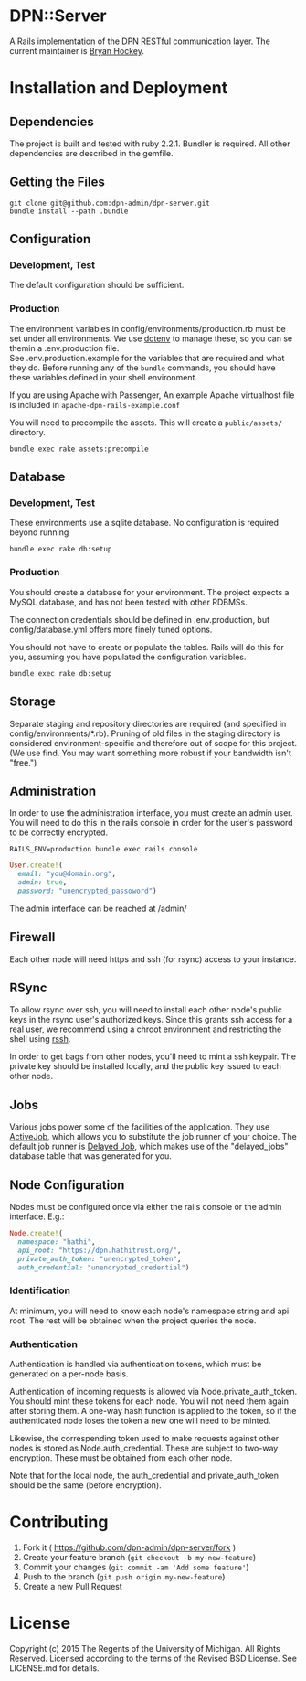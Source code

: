 # DPN::Server
A Rails implementation of the DPN RESTful communication layer. The current
maintainer is [Bryan Hockey](https://github.com/malakai97).


# Installation and Deployment

## Dependencies

The project is built and tested with ruby 2.2.1.  Bundler is required.
All other dependencies are described in the gemfile.

## Getting the Files

```
git clone git@github.com:dpn-admin/dpn-server.git
bundle install --path .bundle
```

## Configuration

### Development, Test

The default configuration should be sufficient.

### Production 

The environment variables in config/environments/production.rb must be set
under all environments.  We use [dotenv](https://github.com/bkeepers/dotenv)
to manage these, so you can se themin a .env.production file.  
See .env.production.example for the variables that are
required and what they do.  Before running any of the
```bundle``` commands, you should have these variables defined in your shell
environment.

If you are using Apache with Passenger, An example Apache virtualhost file is 
included in ```apache-dpn-rails-example.conf```


You will need to precompile the assets. This will create a ```public/assets/``` directory.

```
bundle exec rake assets:precompile
```

## Database

### Development, Test

These environments use a sqlite database.  No configuration is required beyond
running 

```
bundle exec rake db:setup
```

### Production
You should create a database for your environment.  The project expects a
MySQL database, and has not been tested with other RDBMSs.

The connection credentials should be defined in .env.production, but 
config/database.yml offers more finely tuned options.

You should not have to create or populate the tables.  Rails will do this
for you, assuming you have populated the configuration variables.

```
bundle exec rake db:setup
```

## Storage

Separate staging and repository directories are required
(and specified in config/environments/*.rb). Pruning of old files
in the staging directory is considered environment-specific and
therefore out of scope for this project.  (We use find. You may
want something more robust if your bandwidth isn't "free.")


## Administration

In order to use the administration interface, you must create an admin user.
You will need to do this in the rails console in order for the user's password
to be correctly encrypted.

```
RAILS_ENV=production bundle exec rails console
```

```ruby
User.create!(
  email: "you@domain.org",
  admin: true,
  password: "unencrypted_passoword")
```

The admin interface can be reached at /admin/

## Firewall

Each other node will need https and ssh (for rsync) access to your instance.

## RSync

To allow rsync over ssh, you will need to install each other node's public keys
in the rsync user's authorized keys.  Since this grants ssh access for a real
user, we recommend using a chroot environment and restricting the shell using
[rssh](http://www.pizzashack.org/rssh/).

In order to get bags from other nodes, you'll need to mint a ssh keypair.  The
private key should be installed locally, and the public key issued to each other
node.

## Jobs

Various jobs power some of the facilities of the application.  They use
[ActiveJob](http://edgeguides.rubyonrails.org/active_job_basics.html), which allows
you to substitute the job runner of your choice.  The default job runner is
[Delayed Job](https://github.com/collectiveidea/delayed_job), which makes use of
the "delayed_jobs" database table that was generated for you.

## Node Configuration

Nodes must be configured once via either the rails console
or the admin interface.  E.g.:

```ruby
Node.create!(
  namespace: "hathi",
  api_root: "https://dpn.hathitrust.org/",
  private_auth_token: "unencrypted_token",
  auth_credential: "unencrypted_credential")
```

### Identification

At minimum, you will need to know each node's namespace string and api root.  The
rest will be obtained when the project queries the node.

### Authentication

Authentication is handled via authentication tokens, which must be generated on a
per-node basis.

Authentication of incoming requests is allowed via Node.private_auth_token.
You should mint these tokens for each node.  You will not need them again
after storing them. A one-way hash function is applied to the token, so if the
authenticated node loses the token a new one will need to be minted.

Likewise, the correspending token used to make requests against other nodes is stored as
Node.auth_credential.  These are subject to two-way encryption.  These must be obtained
from each other node.

Note that for the local node, the auth_credential and private_auth_token should be the
same (before encryption).

# Contributing

1. Fork it ( https://github.com/dpn-admin/dpn-server/fork )
2. Create your feature branch (`git checkout -b my-new-feature`)
3. Commit your changes (`git commit -am 'Add some feature'`)
4. Push to the branch (`git push origin my-new-feature`)
5. Create a new Pull Request

# License

Copyright (c) 2015 The Regents of the University of Michigan.
All Rights Reserved.
Licensed according to the terms of the Revised BSD License.
See LICENSE.md for details.



